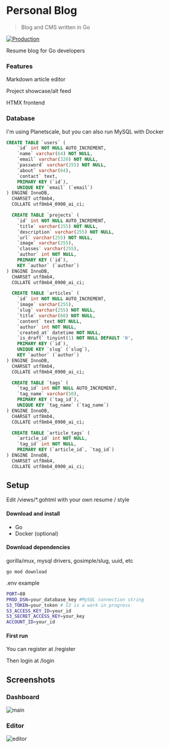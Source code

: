 # Personal Blog


>Blog and CMS written in Go


[![Production](https://github.com/kevingil/blog/actions/workflows/update-production.yaml/badge.svg?branch=main)](https://github.com/kevingil/blog/actions/workflows/update-production.yaml)


Resume blog for Go developers


### Features

Markdown article editor

Project showcase/alt feed

HTMX frontend


### Database

I'm using Planetscale, but you can also run MySQL with Docker

```sql
CREATE TABLE `users` (
	`id` int NOT NULL AUTO_INCREMENT,
	`name` varchar(64) NOT NULL,
	`email` varchar(320) NOT NULL,
	`password` varchar(255) NOT NULL,
	`about` varchar(64),
	`contact` text,
	PRIMARY KEY (`id`),
	UNIQUE KEY `email` (`email`)
) ENGINE InnoDB,
  CHARSET utf8mb4,
  COLLATE utf8mb4_0900_ai_ci;

  CREATE TABLE `projects` (
	`id` int NOT NULL AUTO_INCREMENT,
	`title` varchar(255) NOT NULL,
	`description` varchar(255) NOT NULL,
	`url` varchar(255) NOT NULL,
	`image` varchar(255),
	`classes` varchar(255),
	`author` int NOT NULL,
	PRIMARY KEY (`id`),
	KEY `author` (`author`)
) ENGINE InnoDB,
  CHARSET utf8mb4,
  COLLATE utf8mb4_0900_ai_ci;

  CREATE TABLE `articles` (
	`id` int NOT NULL AUTO_INCREMENT,
	`image` varchar(255),
	`slug` varchar(255) NOT NULL,
	`title` varchar(60) NOT NULL,
	`content` text NOT NULL,
	`author` int NOT NULL,
	`created_at` datetime NOT NULL,
	`is_draft` tinyint(1) NOT NULL DEFAULT '0',
	PRIMARY KEY (`id`),
	UNIQUE KEY `slug` (`slug`),
	KEY `author` (`author`)
) ENGINE InnoDB,
  CHARSET utf8mb4,
  COLLATE utf8mb4_0900_ai_ci;

  CREATE TABLE `tags` (
	`tag_id` int NOT NULL AUTO_INCREMENT,
	`tag_name` varchar(50),
	PRIMARY KEY (`tag_id`),
	UNIQUE KEY `tag_name` (`tag_name`)
) ENGINE InnoDB,
  CHARSET utf8mb4,
  COLLATE utf8mb4_0900_ai_ci;

  CREATE TABLE `article_tags` (
	`article_id` int NOT NULL,
	`tag_id` int NOT NULL,
	PRIMARY KEY (`article_id`, `tag_id`)
) ENGINE InnoDB,
  CHARSET utf8mb4,
  COLLATE utf8mb4_0900_ai_ci;

```



## Setup 

Edit /views/*.gohtml with your own resume / style


#### Download and install
- Go 
- Docker (optional)

#### Download dependencies

gorilla/mux, mysql drivers, gosimple/slug, uuid, etc

`go mod download`


.env example

```sh
PORT=80 
PROD_DSN=your_database_key #MySQL connection string
S3_TOKEN=your_token # S3 is a work in progress
S3_ACCESS_KEY_ID=your_id 
S3_SECRET_ACCESS_KEY=your_key
ACCOUNT_ID=your_id
```

#### First run
You can register at /register

Then login at /login


## Screenshots


### Dashboard

![main](https://cdn.kevingil.com/dashboard-main.png)


### Editor

![editor](https://cdn.kevingil.com/dashboard-editor.png)



